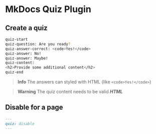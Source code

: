# MkDocs Quiz Plugin

## Create a quiz

```bash
quiz-start
quiz-question: Are you ready?
quiz-answer-correct: <code>Yes!</code>
quiz-answer: No!
quiz-answer: Maybe!
quiz-content:
<h2>Provide some additional content</h2>
quiz-end
```

> **Info** The answers can styled with HTML (like `<code>Yes!</code>`)

> **Warning** The quiz content needs to be valid **_HTML_**

## Disable for a page

```markdown
---
quiz: disable
---
```
